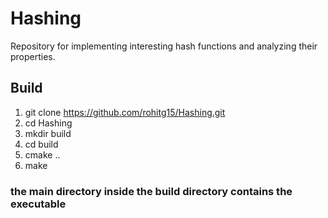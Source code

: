 # Hashing

Repository for implementing interesting hash functions and analyzing their properties.

## Build
1. git clone https://github.com/rohitg15/Hashing.git
2. cd Hashing
3. mkdir build
4. cd build
5. cmake ..
6. make

### the main directory inside the build directory contains the executable